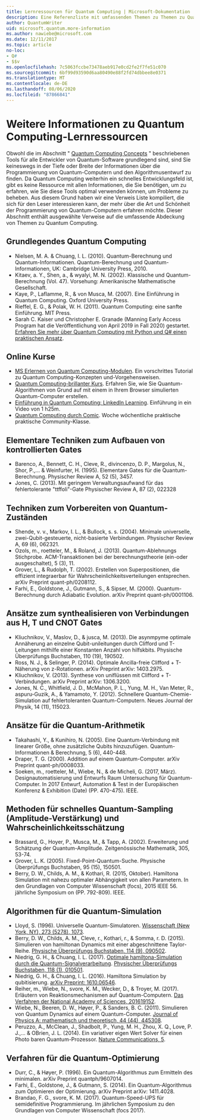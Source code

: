 ```yaml
---
title: Lernressourcen für Quantum Computing | Microsoft-Dokumentation
description: Eine Referenzliste mit umfassenden Themen zu Themen zu Quantencomputing, wenn Sie mehr über die Programmierung von Quantum-Computern erfahren möchten.
author: QuantumWriter
uid: microsoft.quantum.more-information
ms.author: nawiebe@microsoft.com
ms.date: 12/11/2017
ms.topic: article
no-loc:
- Q#
- $$v
ms.openlocfilehash: 7c5063fccbe73478aeb917e0cd2fe2f7fe51c070
ms.sourcegitcommit: 6bf99d93590d6aa80490e88f2fd74dbbee8e0371
ms.translationtype: MT
ms.contentlocale: de-DE
ms.lasthandoff: 08/06/2020
ms.locfileid: "87866841"
---
```

# <a name="more-quantum-computing-learning-resources"></a>Weitere Informationen zu Quantum Computing-Lernressourcen

Obwohl die im Abschnitt " [Quantum Computing Concepts](xref:microsoft.quantum.concepts.intro) " beschriebenen Tools für alle Entwickler von Quantum-Software grundlegend sind, sind Sie keineswegs in der Tiefe oder Breite der Informationen über die Programmierung von Quantum-Computern und den Algorithmusentwurf zu finden.  Da Quantum Computing weiterhin ein schnelles Entwicklungsfeld ist, gibt es keine Ressource mit allen Informationen, die Sie benötigen, um zu erfahren, wie Sie diese Tools optimal verwenden können, um Probleme zu beheben.  Aus diesem Grund haben wir eine Verweis Liste kompiliert, die sich für den Leser interessieren kann, der mehr über die Art und Schönheit der Programmierung von Quantum-Computern erfahren möchte.
Dieser Abschnitt enthält ausgewählte Verweise auf die umfassende Abdeckung von Themen zu Quantum Computing.

## <a name="basic-quantum-computing"></a>Grundlegendes Quantum Computing ##

+ Nielsen, M. A. & Chuang, I. L. (2010). Quantum-Berechnung und Quantum-Informationen. Quantum-Berechnung und Quantum-Informationen, UK: Cambridge University Press, 2010.
+ Kitaev, a. Y., Shen, a., & wyalyi, M. N. (2002). Klassische und Quantum-Berechnung (Vol. 47). Vorsehung: Amerikanische Mathematische Gesellschaft.
+ Kaye, P., Laflamme, R., & von Musca, M. (2007). Eine Einführung in Quantum Computing. Oxford University Press.
+ Rieffel, E. G., & Polak, W. H. (2011). Quantum Computing: eine sanfte Einführung. MIT Press.
+ Sarah C. Kaiser und Christopher E. Granade (Manning Early Access Program hat die Veröffentlichung von April 2019 in Fall 2020) gestartet. [Erfahren Sie mehr über Quantum Computing mit Python und Q# einen praktischen Ansatz](https://www.manning.com/books/learn-quantum-computing-with-python-and-q-sharp).

## <a name="online-courses"></a>Online Kurse ##

+ [MS Erlernen von Quantum Computing-Modulen](https://docs.microsoft.com/users/buildcollections2020-6557/collections/1o2iogrmn8x4r). Ein vorschrittes Tutorial zu Quantum Computing-Konzepten und-Vorgehensweisen. 
+ [Quantum Computing-brillanter Kurs](https://brilliant.org/courses/quantum-computing/). Erfahren Sie, wie Sie Quantum-Algorithmen von Grund auf mit einem in Ihrem Browser simulierten Quantum-Computer erstellen.
+ [Einführung in Quantum Computing: LinkedIn Learning](https://www.linkedin.com/learning/introduction-to-quantum-computing). Einführung in ein Video von 1 h25m. 
+ [Quantum Computing durch Comic](https://hackaday.io/project/168554-introduction-to-quantum-computing). Woche wöchentliche praktische praktische Community-Klasse. 

## <a name="elementary-techniques-for-building-controlled-gates"></a>Elementare Techniken zum Aufbauen von kontrollierten Gates ##

+ Barenco, A., Bennett, C. H., Cleve, R., divincenzo, D. P., Margolus, N., Shor, P.,... & Weinfurter, H. (1995). Elementare Gates für die Quantum-Berechnung. Physischer Review A, 52 (5), 3457.
+ Jones, C. (2013). Mit geringem Verwaltungsaufwand für das fehlertolerante "ttffoli"-Gate Physischer Review A, 87 (2), 022328

## <a name="techniques-for-preparing-quantum-states"></a>Techniken zum Vorbereiten von Quantum-Zuständen ##

+ Shende, v. v., Markov, I. L., & Bullock, s. s. (2004). Minimale universelle, zwei-Qubit-gesteuerte, nicht-basierte Verbindungen. Physischer Review A, 69 (6), 062321.
+ Ozols, m., roetteler, M., & Roland, J. (2013). Quantum-Ablehnungs Stichprobe. ACM-Transaktionen bei der berechnungstheorie (ein-oder ausgeschaltet), 5 (3), 11.
+ Grover, L., & Rudolph, T. (2002). Erstellen von Superpositionen, die effizient integraerbar für Wahrscheinlichkeitsverteilungen entsprechen. arXiv Preprint quant-ph/0208112.
+ Farhi, E., Goldstone, J., Gutmann, S., & Sipser, M. (2000). Quantum-Berechnung durch Adiabatic Evolution. arXiv Preprint quant-ph/0001106.

## <a name="approaches-for-synthesizing-circuits-out-of-h-t-and-cnot-gates"></a>Ansätze zum synthealisieren von Verbindungen aus H, T und CNOT Gates ##

+ Kliuchnikov, V., Maslov, D., & jusca, M. (2013). Die asynmpyme optimale Annäherung an einzelne Qubit-unileitungen durch Clifford und T-Leitungen mithilfe einer Konstanten Anzahl von hilfskbits. Physische Überprüfungs Buchstaben, 110 (19), 190502.
+ Ross, N. J., & Selinger, P. (2014). Optimale Ancilla-freie Clifford + T-Näherung von z-Rotationen. arXiv Preprint arXiv: 1403.2975.
+ Kliuchnikov, V. (2013). Synthese von uniflüssen mit Clifford + T-Verbindungen. arXiv Preprint arXiv: 1306.3200.
+ Jones, N. C., Whitfield, J. D., McMahon, P. L., Yung, M. H., Van Meter, R., aspuru-Guzik, A., & Yamamoto, Y. (2012). Schnellere Quantum-Chemie-Simulation auf fehlertoleranten Quantum-Computern. Neues Journal der Physik, 14 (11), 115023.

## <a name="approaches-for-quantum-arithmetic"></a>Ansätze für die Quantum-Arithmetik ##

+ Takahashi, Y., & Kunihiro, N. (2005). Eine Quantum-Verbindung mit linearer Größe, ohne zusätzliche Qubits hinzuzufügen. Quantum-Informationen & Berechnung, 5 (6), 440-448.
+ Draper, T. G. (2000). Addition auf einem Quantum-Computer. arXiv Preprint quant-ph/0008033.
+ Soeken, m., roetteler, M., Wiebe, N., & de Micheli, G. (2017, März). Designautomatisierung und Entwurfs Raum Untersuchung für Quantum-Computer. In 2017 Entwurf, Automation & Test in der Europäischen Konferenz & Exhibition (Date) (PP. 470-475). IEEE.

## <a name="methods-for-fast-quantum-sampling-amplitude-amplification-and-probability-estimation"></a>Methoden für schnelles Quantum-Sampling (Amplitude-Verstärkung) und Wahrscheinlichkeitsschätzung ##

+ Brassard, G., Hoyer, P., Musca, M., & Tapp, A. (2002). Erweiterung und Schätzung der Quantum-Amplitude. Zeitgenössische Mathematik, 305, 53-74.
+ Grover, L. K. (2005). Fixed-Point-Quantum-Suche. Physische Überprüfungs Buchstaben, 95 (15), 150501.
+ Berry, D. W., Childs, A. M., & Kothari, R. (2015, Oktober). Hamiltona Simulation mit nahezu optimaler Abhängigkeit von allen Parametern. In den Grundlagen von Computer Wissenschaft (focs), 2015 IEEE 56. jährliche Symposium on (PP. 792-809). IEEE.

## <a name="algorithms-for-quantum-simulation"></a>Algorithmen für die Quantum-Simulation ##

+ Lloyd, S. (1996). Universelle Quantum-Simulatoren. [Wissenschaft (New York, NY), 273 (5278), 1073](http://doi.org/10.1126/science.273.5278.1073).
+ Berry, D. W., Childs, A. M., Cleve, r., Kothari, r., & Somma, r. D. (2015). Simulieren von hamiltonan Dynamics mit einer abgeschnittene Taylor-Reihe. [Physische Überprüfungs Buchstaben, 114 (9), 090502](http://doi.org/10.1103/PhysRevLett.114.090502).
+ Niedrig, G. H., & Chuang, I. L. (2017). [Optimale hamiltona-Simulation durch die Quantum-Signalverarbeitung](https://arxiv.org/abs/1606.02685). [Physischer Überprüfungs Buchstaben, 118 (1), 010501](http://doi.org/10.1103/PhysRevLett.118.010501).
+ Niedrig, G. H., & Chuang, I. L. (2016). Hamiltona Simulation by qubitisierung. [arXiv Preprint: 1610.06546](https://arxiv.org/abs/1610.06546).
+ Reiher, m., Wiebe, N., svore, K. M., Wecker, D., & Troyer, M. (2017). Erläutern von Reaktionsmechanismen auf Quantum-Computern. [Das Verfahren der National Academy of Sciences, 201619152](http://doi.org/10.1073/pnas.1619152114).
+ Wiebe, N., Beeren, D. W., Høyer, P., & Sanders, B. C. (2011). Simulieren von Quantum Dynamics auf einem Quantum-Computer. [Journal of Physics A: mathematisch und theoretisch, 44 (44), 445308](http://doi.org/10.1088/1751-8113/44/44/445308).
+ Peruzzo, A., McClean, J., Shadbolt, P., Yung, M. H., Zhou, X. Q., Love, P. J.,... & OBrien, J. L. (2014). Ein variativer eigen Wert Solver für einen Photo baren Quantum-Prozessor. [Nature Communications, 5](http://doi.org/10.1038/ncomms5213).

## <a name="procedures-for-quantum-optimization"></a>Verfahren für die Quantum-Optimierung ##

+ Durr, C., & Høyer, P. (1996). Ein Quantum-Algorithmus zum Ermitteln des minimalen. arXiv Preprint quantph/9607014.
+ Farhi, E., Goldstone, J., & Gutmann, S. (2014). Ein Quantum-Algorithmus zum Optimieren der Optimierung. arXiv Preprint arXiv: 1411.4028.
+ Brandao, F. G., svore, K. M. (2017). Quantum-Speed-UPS für semidefinitive Programmierung. Im jährlichen Symposium zu den Grundlagen von Computer Wissenschaft (focs 2017).

